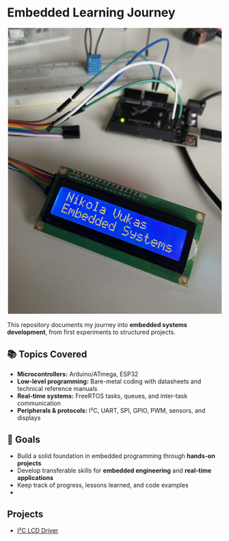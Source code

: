 # Embedded Learning Journey  

<p align="center">
  <img src="Images\Nikola_Vukas_Embedded_Systems.jpg" alt="Embedded Systems Banner" width="500"/>
</p>

This repository documents my journey into **embedded systems development**, from first experiments to structured projects.  

## 📚 Topics Covered  
- **Microcontrollers:** Arduino/ATmega, ESP32  
- **Low-level programming:** Bare-metal coding with datasheets and technical reference manuals  
- **Real-time systems:** FreeRTOS tasks, queues, and inter-task communication  
- **Peripherals & protocols:** I²C, UART, SPI, GPIO, PWM, sensors, and displays  

## 🎯 Goals  
- Build a solid foundation in embedded programming through **hands-on projects**  
- Develop transferable skills for **embedded engineering** and **real-time applications**  
- Keep track of progress, lessons learned, and code examples
- 
## Projects

- [I²C LCD Driver](Projects/i2c_lcd_driver/README.md)
